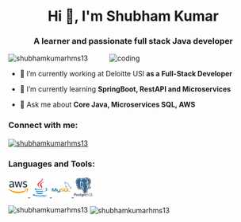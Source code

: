 

<h1 align="center">Hi 👋, I'm Shubham Kumar</h1>
<h3 align="center">A learner and passionate full stack Java developer</h3>

<img align="right" alt="coding" width="300" src="https://i.pinimg.com/originals/81/17/8b/81178b47a8598f0c81c4799f2cdd4057.gif">

<p align="left"> <img src="https://komarev.com/ghpvc/?username=shubhamkumarhms13&label=Profile%20views&color=0e75b6&style=flat" alt="shubhamkumarhms13" /> </p>

- 🔭 I’m currently working at Deloitte USI **as a Full-Stack Developer**

- 🌱 I’m currently learning **SpringBoot, RestAPI and Microservices**

- 💬 Ask me about **Core Java, Microservices SQL, AWS**
  

<h3 align="left">Connect with me:</h3>
<p align="left">
<a href="https://linkedin.com/in/shubhamkumarhms13" target="blank"><img align="center" src="https://raw.githubusercontent.com/rahuldkjain/github-profile-readme-generator/master/src/images/icons/Social/linked-in-alt.svg" alt="shubhamkumarhms13" height="30" width="40" /></a>
</p>

<h3 align="left">Languages and Tools:</h3>
<p align="left"> <a href="https://aws.amazon.com" target="_blank" rel="noreferrer"> <img src="https://raw.githubusercontent.com/devicons/devicon/master/icons/amazonwebservices/amazonwebservices-original-wordmark.svg" alt="aws" width="40" height="40"/> </a> <a href="https://www.java.com" target="_blank" rel="noreferrer"> <img src="https://raw.githubusercontent.com/devicons/devicon/master/icons/java/java-original.svg" alt="java" width="40" height="40"/> </a> <a href="https://www.mysql.com/" target="_blank" rel="noreferrer"> <img src="https://raw.githubusercontent.com/devicons/devicon/master/icons/mysql/mysql-original-wordmark.svg" alt="mysql" width="40" height="40"/> </a> <a href="https://www.postgresql.org" target="_blank" rel="noreferrer"> <img src="https://raw.githubusercontent.com/devicons/devicon/master/icons/postgresql/postgresql-original-wordmark.svg" alt="postgresql" width="40" height="40"/> </a> </p>

<p><img align="left" src="https://github-readme-stats.vercel.app/api/top-langs?username=shubhamkumarhms13&show_icons=true&locale=en&layout=compact" alt="shubhamkumarhms13" /></p>

<p>&nbsp;<img align="center" src="https://github-readme-stats.vercel.app/api?username=shubhamkumarhms13&show_icons=true&locale=en" alt="shubhamkumarhms13" /></p>
